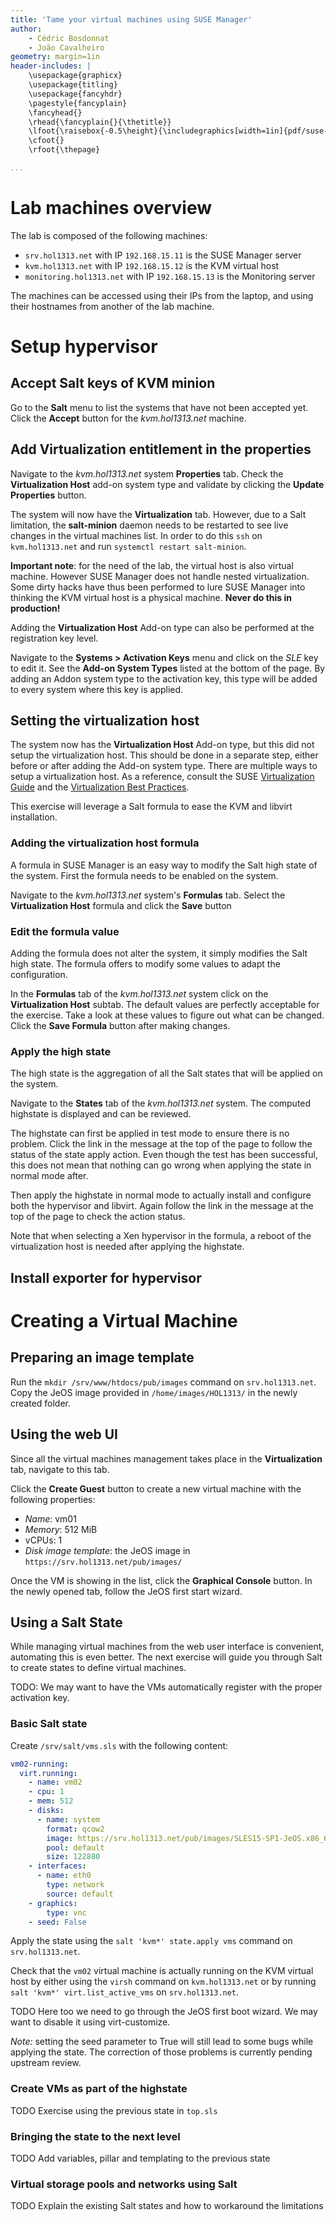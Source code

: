 ```yaml
---
title: 'Tame your virtual machines using SUSE Manager'
author:
    - Cédric Bosdonnat
    - João Cavalheiro
geometry: margin=1in
header-includes: |
    \usepackage{graphicx}
    \usepackage{titling}
    \usepackage{fancyhdr}
    \pagestyle{fancyplain}
    \fancyhead{}
    \rhead{\fancyplain{}{\thetitle}}
    \lfoot{\raisebox{-0.5\height}{\includegraphics[width=1in]{pdf/suse-logo.png}}}
    \cfoot{}
    \rfoot{\thepage}

...
```


# Lab machines overview

The lab is composed of the following machines:

* `srv.hol1313.net` with IP `192.168.15.11` is the SUSE Manager server
* `kvm.hol1313.net` with IP `192.168.15.12` is the KVM virtual host
* `monitoring.hol1313.net` with IP `192.168.15.13` is the Monitoring server

The machines can be accessed using their IPs from the laptop, and using their hostnames from another of the lab machine.

# Setup hypervisor

## Accept Salt keys of KVM minion

Go to the **Salt** menu to list the systems that have not been accepted yet.
Click the **Accept** button for the *kvm.hol1313.net* machine.

## Add Virtualization entitlement in the properties

Navigate to the *kvm.hol1313.net* system **Properties** tab.
Check the **Virtualization Host** add-on system type and validate by clicking the **Update Properties** button.

The system will now have the **Virtualization** tab.
However, due to a Salt limitation, the **salt-minion** daemon needs to be restarted to see live changes in the virtual machines list.
In order to do this `ssh` on `kvm.hol1313.net` and run `systemctl restart salt-minion`.

**Important note**: for the need of the lab, the virtual host is also virtual machine.
However SUSE Manager does not handle nested virtualization.
Some dirty hacks have thus been performed to lure SUSE Manager into thinking the KVM virtual host is a physical machine.
**Never do this in production!**

Adding the **Virtualization Host** Add-on type can also be performed at the registration key level.

Navigate to the **Systems > Activation Keys** menu and click on the *SLE* key to edit it.
See the **Add-on System Types** listed at the bottom of the page.
By adding an Addon system type to the activation key, this type will be added to every system where this key is applied.

## Setting the virtualization host

The system now has the **Virtualization Host** Add-on type, but this did not setup the virtualization host.
This should be done in a separate step, either before or after adding the Add-on system type.
There are multiple ways to setup a virtualization host. As a reference, consult the SUSE [Virtualization Guide](https://documentation.suse.com/sles/15-SP1/html/SLES-all/book-virt.html) and the [Virtualization Best Practices](https://documentation.suse.com/sles/15-SP1/html/SLES-all/article-vt-best-practices.html).

This exercise will leverage a Salt formula to ease the KVM and libvirt installation.

### Adding the virtualization host formula

A formula in SUSE Manager is an easy way to modify the Salt high state of the system.
First the formula needs to be enabled on the system.

Navigate to the *kvm.hol1313.net* system's **Formulas** tab.
Select the **Virtualization Host** formula and click the **Save** button

### Edit the formula value

Adding the formula does not alter the system, it simply modifies the Salt high state.
The formula offers to modify some values to adapt the configuration.

In the **Formulas** tab of the *kvm.hol1313.net* system click on the **Virtualization Host** subtab.
The default values are perfectly acceptable for the exercise.
Take a look at these values to figure out what can be changed.
Click the **Save Formula** button after making changes.

### Apply the high state

The high state is the aggregation of all the Salt states that will be applied on the system.

Navigate to the **States** tab of the *kvm.hol1313.net* system.
The computed highstate is displayed and can be reviewed.

The highstate can first be applied in test mode to ensure there is no problem.
Click the link in the message at the top of the page to follow the status of the state apply action.
Even though the test has been successful, this does not mean that nothing can go wrong when applying the state in normal mode after.

Then apply the highstate in normal mode to actually install and configure both the hypervisor and libvirt.
Again follow the link in the message at the top of the page to check the action status.

Note that when selecting a Xen hypervisor in the formula, a reboot of the virtualization host is needed after applying the highstate.

## Install exporter for hypervisor

# Creating a Virtual Machine

## Preparing an image template

Run the `mkdir /srv/www/htdocs/pub/images` command on `srv.hol1313.net`.
Copy the JeOS image provided in `/home/images/HOL1313/` in the newly created folder.

## Using the web UI

Since all the virtual machines management takes place in the **Virtualization** tab, navigate to this tab.

Click the **Create Guest** button to create a new virtual machine with the following properties:

* *Name*: vm01
* *Memory*: 512 MiB
* vCPUs: 1
* *Disk image template*: the JeOS image in `https://srv.hol1313.net/pub/images/`

Once the VM is showing in the list, click the **Graphical Console** button.
In the newly opened tab, follow the JeOS first start wizard.

## Using a Salt State

While managing virtual machines from the web user interface is convenient, automating this is even better.
The next exercise will guide you through Salt to create states to define virtual machines.

TODO: We may want to have the VMs automatically register with the proper activation key.

### Basic Salt state

Create `/srv/salt/vms.sls` with the following content:

```yaml
vm02-running:
  virt.running:
    - name: vm02
    - cpu: 1
    - mem: 512
    - disks:
      - name: system
        format: qcow2
        image: https://srv.hol1313.net/pub/images/SLES15-SP1-JeOS.x86_64-15.1-kvm-and-xen-QU2.qcow2 
        pool: default
        size: 122880
    - interfaces:
      - name: eth0
        type: network
        source: default
    - graphics:
        type: vnc
    - seed: False
```

Apply the state using the `salt 'kvm*' state.apply vms` command on `srv.hol1313.net`.

Check that the `vm02` virtual machine is actually running on the KVM virtual host by either using the `virsh` command on `kvm.hol1313.net` or by running `salt 'kvm*' virt.list_active_vms` on `srv.hol1313.net`.

TODO Here too we need to go through the JeOS first boot wizard. We may want to disable it using virt-customize.

*Note:* setting the seed parameter to True will still lead to some bugs while applying the state.
The correction of those problems is currently pending upstream review.

### Create VMs as part of the highstate

TODO Exercise using the previous state in `top.sls`

### Bringing the state to the next level

TODO Add variables, pillar and templating to the previous state

### Virtual storage pools and networks using Salt

TODO Explain the existing Salt states and how to workaround the limitations
